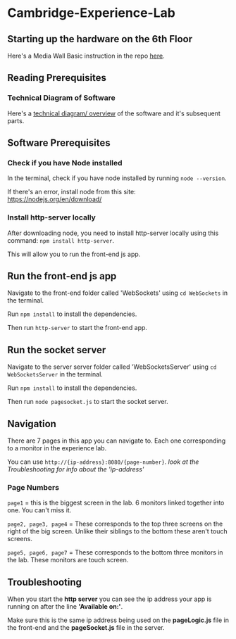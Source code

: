 # Cambridge-Experience-Lab

## Starting up the hardware on the 6th Floor

Here's a Media Wall Basic instruction in the repo [here](CX%20Media%20Wall%20Basic%20Instr_02-2021.pdf).

## Reading Prerequisites

### Technical Diagram of Software

Here's a [technical diagram/ overview](CambridgeExperienceLabTechnicalFindings.pdf) of the software and it's subsequent parts.

## Software Prerequisites

### Check if you have Node installed

In the terminal, check if you have node installed by running `node --version`.

If there's an error, install node from this site: <https://nodejs.org/en/download/>

### Install http-server locally

After downloading node, you need to install http-server locally using this command: `npm install http-server`.

This will allow you to run the front-end js app.

## Run the front-end js app

Navigate to the front-end folder called 'WebSockets' using `cd WebSockets` in the terminal.

Run `npm install` to install the dependencies.

Then run `http-server` to start the front-end app.

## Run the socket server

Navigate to the server server folder called 'WebSocketsServer' using `cd WebSocketsServer` in the terminal.

Run `npm install` to install the dependencies.

Then run `node pagesocket.js` to start the socket server.

## Navigation

There are 7 pages in this app you can navigate to. Each one corresponding to a monitor in the experience lab.

You can use `http://{ip-address}:8080/{page-number}`.
_look at the Troubleshooting for info about the 'ip-address'_

### Page Numbers

`page1` = this is the biggest screen in the lab. 6 monitors linked together into one. You can't miss it.

`page2, page3, page4` = These corresponds to the top three screens on the right of the big screen. Unlike their siblings to the bottom these aren't touch screens.

`page5, page6, page7` = These corresponds to the bottom three monitors in the lab. These monitors are touch screen.

## Troubleshooting

When you start the **http server** you can see the ip address your app is running on after the line **'Available on:'**.

Make sure this is the same ip address being used on the **pageLogic.js** file in the front-end and the **pageSocket.js** file in the server.

